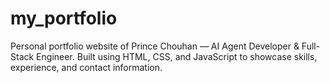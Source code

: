# my_portfolio
 Personal portfolio website of Prince Chouhan — AI Agent Developer &amp; Full-Stack Engineer. Built using HTML, CSS, and JavaScript to showcase skills, experience, and contact information.
